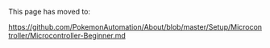 This page has moved to:

https://github.com/PokemonAutomation/About/blob/master/Setup/Microcontroller/Microcontroller-Beginner.md